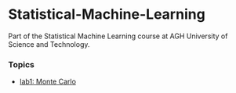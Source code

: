 # Statistical-Machine-Learning
Part of the Statistical Machine Learning course at AGH University of Science and Technology.

### Topics
- [lab1: Monte Carlo](https://github.com/Kacper0199/Statistical-Machine-Learning/tree/main/lab1)
